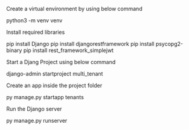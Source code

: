Create a virtual environment by using below command

python3 -m venv venv




Install required libraries

pip install Django
pip install djangorestframework
pip install psycopg2-binary
pip install rest_framework_simplejwt




Start a Djang Project using below command

django-admin startproject multi_tenant




Create an app inside the project folder

py manage.py startapp tenants





Run the Django server

py manage.py runserver